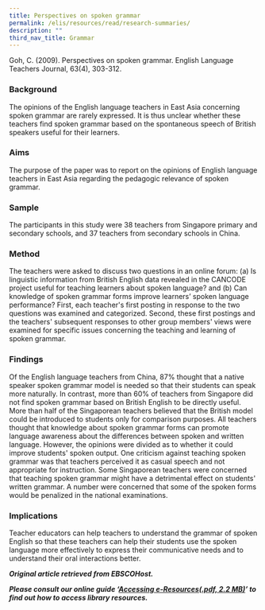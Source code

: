 ```yaml
---
title: Perspectives on spoken grammar
permalink: /elis/resources/read/research-summaries/
description: ""
third_nav_title: Grammar
---
```

Goh, C. (2009). Perspectives on spoken grammar. English Language Teachers Journal, 63(4), 303-312.

### Background

The opinions of the English language teachers in East Asia concerning spoken grammar are rarely expressed. It is thus unclear whether these teachers find spoken grammar based on the spontaneous speech of British speakers useful for their learners.

### Aims

The purpose of the paper was to report on the opinions of English language teachers in East Asia regarding the pedagogic relevance of spoken grammar.

### Sample

The participants in this study were 38 teachers from Singapore primary and secondary schools, and 37 teachers from secondary schools in China.

### Method

The teachers were asked to discuss two questions in an online forum: (a) Is linguistic information from British English data revealed in the CANCODE project useful for teaching learners about spoken language? and (b) Can knowledge of spoken grammar forms improve learners’ spoken language performance? First, each teacher's first posting in response to the two questions was examined and categorized. Second, these first postings and the teachers' subsequent responses to other group members' views were examined for specific issues concerning the teaching and learning of spoken grammar.

### Findings

Of the English language teachers from China, 87% thought that a native speaker spoken grammar model is needed so that their students can speak more naturally. In contrast, more than 60% of teachers from Singapore did not find spoken grammar based on British English to be directly useful. More than half of the Singaporean teachers believed that the British model could be introduced to students only for comparison purposes. All teachers thought that knowledge about spoken grammar forms can promote language awareness about the differences between spoken and written language. However, the opinions were divided as to whether it could improve students' spoken output. One criticism against teaching spoken grammar was that teachers perceived it as casual speech and not appropriate for instruction. Some Singaporean teachers were concerned that teaching spoken grammar might have a detrimental effect on students' written grammar. A number were concerned that some of the spoken forms would be penalized in the national examinations.

### Implications

Teacher educators can help teachers to understand the grammar of spoken English so that these teachers can help their students use the spoken language more effectively to express their communicative needs and to understand their oral interactions better.


_**Original article retrieved from EBSCOHost.**_  

**_Please consult our online guide ‘[Accessing e-Resources(.pdf, 2.2 MB)](https://academyofsingaporeteachers-moe-edu-sg-admin.cwp.sg/elis/resources/read/research-summaries/grammar/18e45074-6b1b-4ac7-811f-1a8da16c4f81 "Accessing e-Resources")’ to find out how to access library resources._**